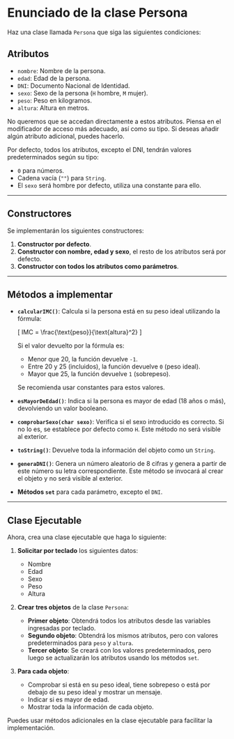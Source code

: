 # Enunciado de la clase Persona

Haz una clase llamada `Persona` que siga las siguientes condiciones:

## **Atributos**
- `nombre`: Nombre de la persona.
- `edad`: Edad de la persona.
- `DNI`: Documento Nacional de Identidad.
- `sexo`: Sexo de la persona (`H` hombre, `M` mujer).
- `peso`: Peso en kilogramos.
- `altura`: Altura en metros.

No queremos que se accedan directamente a estos atributos. Piensa en el modificador de acceso más adecuado, así como su tipo. Si deseas añadir algún atributo adicional, puedes hacerlo.

Por defecto, todos los atributos, excepto el DNI, tendrán valores predeterminados según su tipo:
- `0` para números.
- Cadena vacía (`""`) para `String`.
- El `sexo` será hombre por defecto, utiliza una constante para ello.

---

## **Constructores**
Se implementarán los siguientes constructores:
1. **Constructor por defecto**.
2. **Constructor con nombre, edad y sexo**, el resto de los atributos será por defecto.
3. **Constructor con todos los atributos como parámetros**.

---

## **Métodos a implementar**
- **`calcularIMC()`**: Calcula si la persona está en su peso ideal utilizando la fórmula:

  \[
  IMC = \frac{\text{peso}}{\text{altura}^2}
  \]

  Si el valor devuelto por la fórmula es:
    - Menor que 20, la función devuelve `-1`.
    - Entre 20 y 25 (incluidos), la función devuelve `0` (peso ideal).
    - Mayor que 25, la función devuelve `1` (sobrepeso).

  Se recomienda usar constantes para estos valores.

- **`esMayorDeEdad()`**: Indica si la persona es mayor de edad (18 años o más), devolviendo un valor booleano.

- **`comprobarSexo(char sexo)`**: Verifica si el sexo introducido es correcto. Si no lo es, se establece por defecto como `H`. Este método no será visible al exterior.

- **`toString()`**: Devuelve toda la información del objeto como un `String`.

- **`generaDNI()`**: Genera un número aleatorio de 8 cifras y genera a partir de este número su letra correspondiente. Este método se invocará al crear el objeto y no será visible al exterior.

- **Métodos `set`** para cada parámetro, excepto el `DNI`.

---

## **Clase Ejecutable**

Ahora, crea una clase ejecutable que haga lo siguiente:

1. **Solicitar por teclado** los siguientes datos:
    - Nombre
    - Edad
    - Sexo
    - Peso
    - Altura

2. **Crear tres objetos** de la clase `Persona`:
    - **Primer objeto**: Obtendrá todos los atributos desde las variables ingresadas por teclado.
    - **Segundo objeto**: Obtendrá los mismos atributos, pero con valores predeterminados para `peso` y `altura`.
    - **Tercer objeto**: Se creará con los valores predeterminados, pero luego se actualizarán los atributos usando los métodos `set`.

3. **Para cada objeto**:
    - Comprobar si está en su peso ideal, tiene sobrepeso o está por debajo de su peso ideal y mostrar un mensaje.
    - Indicar si es mayor de edad.
    - Mostrar toda la información de cada objeto.

Puedes usar métodos adicionales en la clase ejecutable para facilitar la implementación.
